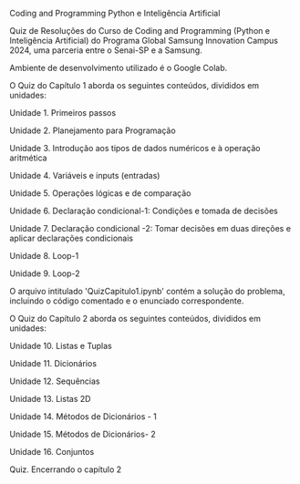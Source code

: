 Coding and Programming Python e Inteligência Artificial 

Quiz de Resoluções do Curso de Coding and Programming (Python e Inteligência Artificial) do Programa Global Samsung Innovation Campus 2024, uma parceria entre o Senai-SP e a Samsung.

Ambiente de desenvolvimento utilizado é o Google Colab.

O Quiz do Capítulo 1 aborda os seguintes conteúdos, divididos em unidades:

Unidade 1. Primeiros passos

Unidade 2. Planejamento para Programação

Unidade 3. Introdução aos tipos de dados numéricos e à operação aritmética

Unidade 4. Variáveis e inputs (entradas)

Unidade 5. Operações lógicas e de comparação

Unidade 6. Declaração condicional-1: Condições e tomada de decisões

Unidade 7. Declaração condicional -2: Tomar decisões em duas direções e aplicar declarações condicionais

Unidade 8. Loop-1 

Unidade 9. Loop-2

O arquivo intitulado 'QuizCapitulo1.ipynb' contém a solução do problema, incluindo o código comentado e o enunciado correspondente.

O Quiz do Capítulo 2 aborda os seguintes conteúdos, divididos em unidades:

Unidade 10. Listas e Tuplas

Unidade 11. Dicionários

Unidade 12. Sequências

Unidade 13. Listas 2D

Unidade 14. Métodos de Dicionários - 1

Unidade 15. Métodos de Dicionários- 2

Unidade 16. Conjuntos

Quiz. Encerrando o capítulo 2

